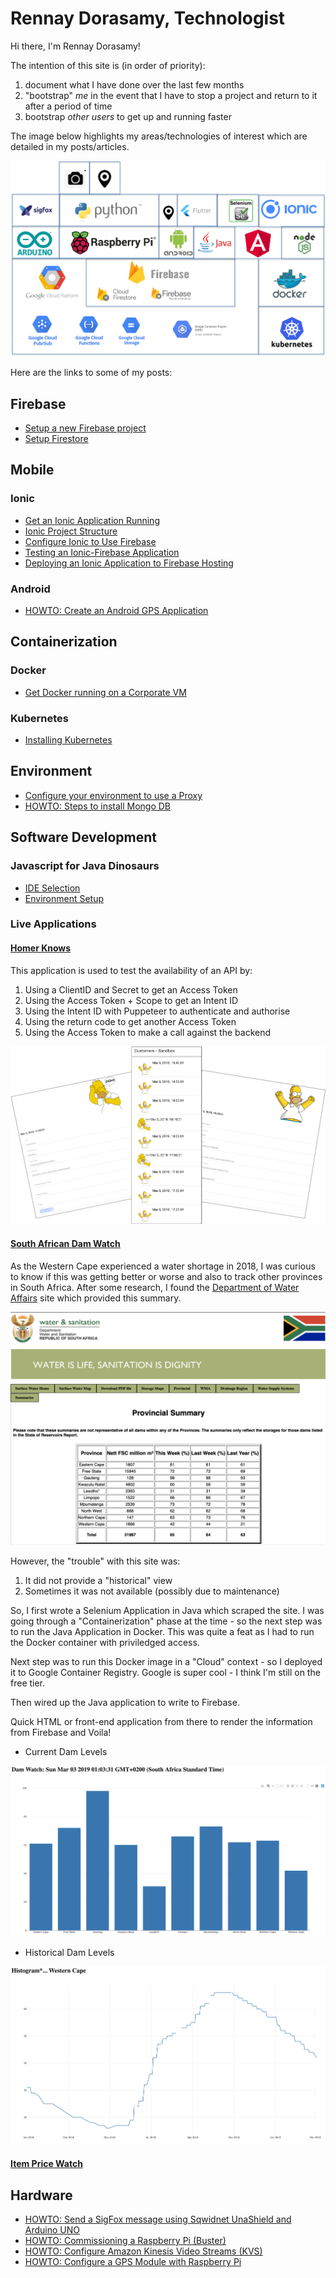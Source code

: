 
# Rennay Dorasamy, Technologist

Hi there, I'm Rennay Dorasamy!

The intention of this site is (in order of priority):
1. document what I have done over the last few months
2. "bootstrap" *me* in the event that I have to stop a project and return to it after a period of time
3. bootstrap *other users* to get up and running faster

The image below highlights my areas/technologies of interest which are detailed in my posts/articles.

![Alt text](images/big_picture.png "Big Picture")

Here are the links to some of my posts:

## Firebase
- [Setup a new Firebase project](firebase/firebase_setup.md)
- [Setup Firestore](firebase/firestore_setup.md)

## Mobile
### Ionic
- [Get an Ionic Application Running](ionic/ionic_setup.md)
- [Ionic Project Structure](ionic/project_structure.md)
- [Configure Ionic to Use Firebase](ionic/angularfire_setup.md)
- [Testing an Ionic-Firebase Application](ionic/ionic_firebase_testing.md)
- [Deploying an Ionic Application to Firebase Hosting](ionic/deployment.md)

### Android
- [HOWTO: Create an Android GPS Application](mobile/android/MySpeedometer)

## Containerization
### Docker
- [Get Docker running on a Corporate VM](docker/2018-04-27-docker.md)

### Kubernetes
- [Installing Kubernetes](2018-05-23-install.md)

## Environment
- [Configure your environment to use a Proxy](/env/2018-04-27-proxy.md)
- [HOWTO: Steps to install Mongo DB](/env/2018-04-27-mongodb-install.md)

## Software Development
### Javascript for Java Dinosaurs
- [IDE Selection](/javascript/2018-04-28-ide-selection.md)
- [Environment Setup](/javascript/2018-04-28-env-setup.md)

### Live Applications
#### [Homer Knows](https://homer-ionic-mvp.firebaseapp.com/home)
This application is used to test the availability of an API by:
1. Using a ClientID and Secret to get an Access Token
2. Using the Access Token + Scope to get an Intent ID
3. Using the Intent ID with Puppeteer to authenticate and authorise
4.  Using the return code to get another Access Token
5.  Using the Access Token to make a call against the backend

![Homer Knows](images/homer_knows_collage.png)

#### [South African Dam Watch](https://dnkrsoln.co.za/damwatch.html)
As the Western Cape experienced a water shortage in 2018, I was curious to know if this was getting better or worse and also to track other provinces in South Africa.  After some research, I found the [Department of Water Affairs](http://www.dwa.gov.za/Hydrology/Weekly/SumProvince.aspx) site which provided this summary.

![DWA](images/dwa_gov_za.png)

However, the "trouble" with this site was:
1.  It did not provide a "historical" view
2.  Sometimes it was not available (possibly due to maintenance)

So, I first wrote a Selenium Application in Java which scraped the site.  I was going through a "Containerization" phase at the time - so the next step was to run the Java Application in Docker.  This was quite a feat as I had to run the Docker container with priviledged access.

Next step was to run this Docker image in a "Cloud" context - so I deployed it to Google Container Registry.  Google is super cool - I think I'm still on the free tier.

Then wired up the Java application to write to Firebase.

Quick HTML or front-end application from there to render the information from Firebase and Voila!

* Current Dam Levels

![Dam Watch Current](images/dam_watch_current.png)

* Historical Dam Levels

![Dam Watch Historical](images/dam_watch_historical.png)

#### [Item Price Watch](https://dnkrsoln.co.za/itemwatch.html)

## Hardware
- [HOWTO: Send a SigFox message using Sqwidnet UnaShield and Arduino UNO](/hw/sigfox)
- [HOWTO: Commissioning a Raspberry Pi (Buster)](hw/raspberrypi/setup)
- [HOWTO: Configure Amazon Kinesis Video Streams (KVS)](kvs)
- [HOWTO: Configure a GPS Module with Raspberry Pi](hw/raspberrypi/gps/readme.md)

